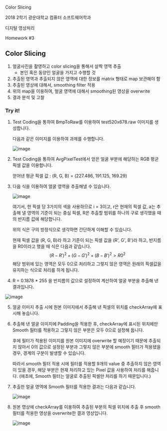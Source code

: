 Color Slicing

2018 2학기 광운대학교 컴퓨터 소프트웨어학과

디지털 영상처리

Homework #3

## Color Slicing

1. 얼굴사진을 촬영하고 color slicing을 통해서 살짝 영역 추출
    -  본인 혹은 동양인 얼굴을 가지고 수행할 것
2. 추출된 영역과 추출되지 않은 영역에 대한 정보를 matrix 형태로 map 보관해야 함
3. 추출된 영상에 대해서, smoothing filter 적용
4. 위의 map을 이용하여, 얼굴 영역에 대해서 smoothing된 영상을 overwrite
5. 결과 분석 및 고찰

### Try it!

1. Test Coding을 통하여 BmpToRaw를 이용하여 test520x678.raw 이미지를 생성합니다.

   다음과 같은 이미지를 이용하여 과제를 수행합니다.

   ![image](https://user-images.githubusercontent.com/36066656/49152686-ed5f8f80-f356-11e8-84e5-b6a3e5530e80.png)

2. Test Coding을 통하여 AvgPixelTest에서 얻은 얼굴 부분에 해당하는 RGB 평균 픽셀 값을 이용합니다.

   얻어낸 평균 픽셀 값 : (R, G, B) = (227.486, 191.125, 169.29)

3. 다음 식을 이용하여 얼굴 영역을 추출해낼 수 있습니다.

   ![image](https://user-images.githubusercontent.com/36066656/49203535-00706f00-f3ec-11e8-9025-23ac5f8a1c0d.png)

   여기서, 한 픽셀 당 3가지의 색을 사용하므로 i = 3이고, r은 현재의 픽셀 값, a는 추출해 낼 영역의 기준이 되는 중심 픽셀, R은 추출할 범위를 하나의 구로 생각했을 때의 반지름 값에 해당합니다.

   위의 식은 구의 방정식으로 생각하면 간단하게 이해할 수 있습니다.

   현재 픽셀 값을 (R, G, B)라 하고 기준이 되는 픽셀 값을 (R', G', B')라 하고, 반지름을 R0이라고 했을 때 식은 다음과 같습니다.
   $$
   (R - R')^2 + (G - G')^2 + (B - B')^2 > R0^2
   $$
   해당 범위에 있는 영역은 모두 0으로 처리하고 그렇지 않은 영역은 원래의 픽셀값을 유지하는 식으로 처리를 하게 됩니다. 

4. R = 0.1878 * 255 을 반지름의 값으로 설정하여 계산하여 얼굴 부분을 추출해 낸 결과입니다.

![image](https://user-images.githubusercontent.com/36066656/49157582-7bda0e00-f363-11e8-9e5d-e7ed4fd2ae4e.png)

5. 얼굴 이미지 추출 시에 원본 이미지에서 추출해 낸 픽셀의 위치를 checkArray에 표시해 놓습니다. 

6. 추출해 낸 얼굴 이미지에 Padding을 적용한 후, checkArray에 표시된 위치에만 Smooth 필터를 적용하고 그렇지 않은 부분은 모두 0으로 설정해 둡니다. 

   후에 필터가 적용된 이미지를 원본 이미지에 overwrite 할 예정이기 때문에 추출되지 않아서 0의 값으로 설정된 부분과 그렇지 않은 부분에 smooth 필터가 적용됐을 경우, 경계의 구분이 발생할 수 있습니다.

   따라서 smooth 필터 적용 시에 필터를 적용할 9개의 value 중 추출하지 않은 영역이 있을 경우, 해당 부분은 현재 처리하고 있는 Pixel 값을 사용하여 처리를 해줍니다. (애초에, Smooth 필터는 얼굴로 추출된 픽셀만 처리를 하기 때문입니다.)

7. 추출한 얼굴 영역에 Smooth 필터를 적용한 결과는 다음과 같습니다.

   ![image](https://user-images.githubusercontent.com/36066656/49203652-5f35e880-f3ec-11e8-8bb2-63ef5ba57e2e.png)

8. 원본 영상에 checkArray를 이용하여 추출된 부분의 픽셀 위치에 추출 후 smooth 필터를 적용한 영상을 overwrite한 결과 영상입니다.

   ![image](https://user-images.githubusercontent.com/36066656/49203686-8391c500-f3ec-11e8-80b4-5e2f182d676d.png)